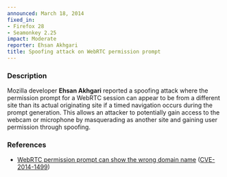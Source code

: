 ```yaml
---
announced: March 18, 2014
fixed_in:
- Firefox 28
- Seamonkey 2.25
impact: Moderate
reporter: Ehsan Akhgari
title: Spoofing attack on WebRTC permission prompt
---
```


<h3>Description</h3>

<p>Mozilla developer <strong>Ehsan Akhgari</strong> reported a spoofing attack
where the permission prompt for a WebRTC session can appear to be from a
different site than its actual originating site if a timed navigation occurs
during the prompt generation. This allows an attacker to potentially gain access
to the webcam or microphone by masquerading as another site and gaining user
permission through spoofing.
</p>

<h3>References</h3>

<ul>
  <li><a href="https://bugzilla.mozilla.org/show_bug.cgi?id=961512">
       WebRTC permission prompt can show the wrong domain name</a> (<a href="http://cve.mitre.org/cgi-bin/cvename.cgi?name=CVE-2014-1499" class="ex-ref">CVE-2014-1499</a>)</li>
</ul>



